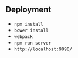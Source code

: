 ## Deployment

- `npm install`
- `bower install`
- `webpack`
- `npm run server`
- `http://localhost:9090/`
